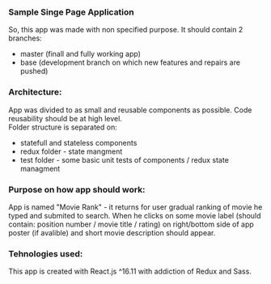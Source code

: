 ### Sample Singe Page Application 
So, this app was made with non specified purpose. It should contain 2 branches: 
- master (finall and fully working app)
- base (development branch on which new features and repairs are pushed)

### Architecture: 
App was divided to as small and reusable components as possible. Code reusability should be at high level.<br>
Folder structure is separated on: 
 - statefull and stateless components
 - redux folder - state mangment
 - test folder - some basic unit tests of components / redux state managment

### Purpose on how app should work: 
App is named "Movie Rank" - it returns for user gradual ranking of movie he typed and submited to search. 
When he clicks on some movie label (should contain: position number / movie title / rating) on right/bottom
side of app poster (if avalible) and short movie description should appear. 

### Tehnologies used: 
This app is created with React.js ^16.11 with addiction of Redux and Sass.  


